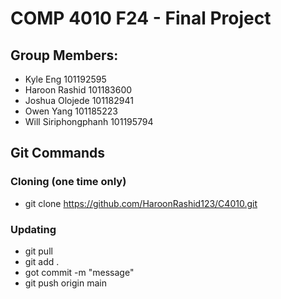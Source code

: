 # COMP 4010 F24 - Final Project

## Group Members:
- Kyle Eng 101192595
- Haroon Rashid 101183600
- Joshua Olojede 101182941
- Owen Yang 101185223
- Will Siriphongphanh 101195794

## Git Commands
### Cloning (one time only)
- git clone https://github.com/HaroonRashid123/C4010.git

### Updating
- git pull
- git add .
- got commit -m "message"
- git push origin main
